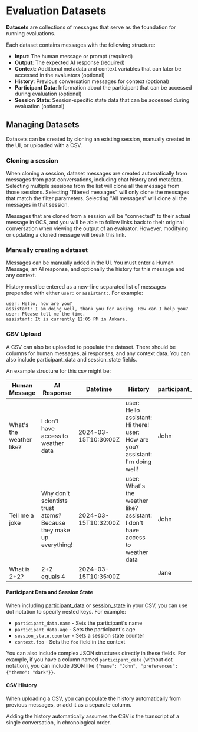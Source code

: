 # Evaluation Datasets

**Datasets** are collections of messages that serve as the foundation for running evaluations.

Each dataset contains messages with the following structure:

- **Input**: The human message or prompt (required)
- **Output**: The expected AI response (required)
- **Context**: Additional metadata and context variables that can later be accessed in the evaluators (optional)
- **History**: Previous conversation messages for context (optional)
- **Participant Data**: Information about the participant that can be accessed during evaluation (optional)
- **Session State**: Session-specific state data that can be accessed during evaluation (optional)

## Managing Datasets

Datasets can be created by cloning an existing session, manually created in the UI, or uploaded with a CSV.

### Cloning a session

When cloning a session, dataset messages are created automatically from messages from past conversations, including chat history and metadata. Selecting multiple sessions from the list will clone all the message from those sessions. Selecting "filtered messages" will only clone the messages that match the filter parameters. Selecting "All messages" will clone all the messages in that session.

Messages that are cloned from a session will be "connected" to their actual message in OCS, and you will be able to follow links back to their original conversation when viewing the output of an evaluator. However, modifying or updating a cloned message will break this link.

### Manually creating a dataset

Messages can be manually added in the UI. You must enter a Human Message, an AI response, and optionally the history for this message and any context.

History must be entered as a new-line separated list of messages prepended with either `user:` or `assistant:`. For example:


```
user: Hello, how are you?
assistant: I am doing well, thank you for asking. How can I help you?
user: Please tell me the time.
assistant: It is currently 12:05 PM in Ankara.
```

### CSV Upload

A CSV can also be uploaded to populate the dataset. There should be columns for human messages, ai responses, and any context data. You can also include participant_data and session_state fields.

An example structure for this csv might be:

| Human Message | AI Response | Datetime | History | participant_data.name | session_state.count |
|---------------|-------------|----------|---------|------------------------|---------------------|
| What's the weather like? | I don't have access to weather data | 2024-03-15T10:30:00Z | user: Hello<br/>assistant: Hi there!<br/>user: How are you?<br/>assistant: I'm doing well! | John | 1 |
| Tell me a joke | Why don't scientists trust atoms? Because they make up everything! | 2024-03-15T10:32:00Z | user: What's the weather like?<br/>assistant: I don't have access to weather data | John | 2 |
| What is 2+2? | 2+2 equals 4 | 2024-03-15T10:35:00Z | | Jane | 1 |

#### Participant Data and Session State

When including [participant_data](../participant_data.md) or [session_state](../pipelines/nodes.md#session-state) in your CSV, you can use dot notation to specify nested keys. For example:

- `participant_data.name` - Sets the participant's name
- `participant_data.age` - Sets the participant's age
- `session_state.counter` - Sets a session state counter
- `context.foo` - Sets the `foo` field in the context

You can also include complex JSON structures directly in these fields. For example, if you have a column named `participant_data` (without dot notation), you can include JSON like `{"name": "John", "preferences": {"theme": "dark"}}`.

#### CSV History

When uploading a CSV, you can populate the history automatically from previous messages, or add it as a separate column.

Adding the history automatically assumes the CSV is the transcript of a single conversation, in chronological order.
